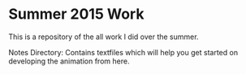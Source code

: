 # Summer 2015 Work
This is a repository of the all work I did over the summer.

Notes Directory:
Contains textfiles which will help you get started on developing the animation from here.
